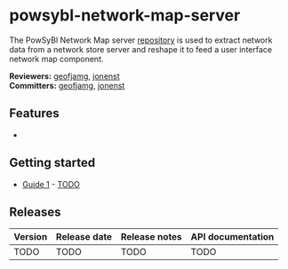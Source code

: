 # powsybl-network-map-server
The PowSyBl Network Map server [repository](https://github.com/powsybl/powsybl-network-map-server) is used to extract network data from a network store server 
and reshape it to feed a user interface network map component.

**Reviewers:** [geofjamg](https://github.com/geofjamg), [jonenst](https://github.com/jonenst)<br/>
**Committers:** [geofjamg](https://github.com/geofjamg), [jonenst](https://github.com/jonenst)

## Features

-

## Getting started

- [Guide 1](TOTO) - [TODO]()

## Releases

| Version | Release date | Release notes | API documentation |
| ------- | ------------ | ------------- | ----------------- |
| TODO | TODO | TODO | TODO |


